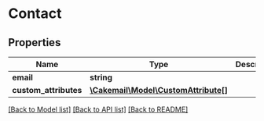 # Contact

## Properties
Name | Type | Description | Notes
------------ | ------------- | ------------- | -------------
**email** | **string** |  | 
**custom_attributes** | [**\Cakemail\Model\CustomAttribute[]**](CustomAttribute.md) |  | [optional] 

[[Back to Model list]](../../README.md#documentation-for-models) [[Back to API list]](../../README.md#documentation-for-api-endpoints) [[Back to README]](../../README.md)

